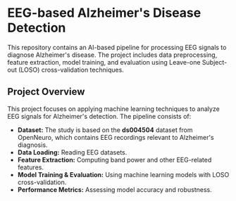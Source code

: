 # EEG-based Alzheimer's Disease Detection

This repository contains an AI-based pipeline for processing EEG signals to diagnose Alzheimer's disease. The project includes data preprocessing, feature extraction, model training, and evaluation using Leave-one Subject-out (LOSO) cross-validation techniques. 

## Project Overview
This project focuses on applying machine learning techniques to analyze EEG signals for Alzheimer's detection. The pipeline consists of:
- **Dataset:** The study is based on the **ds004504** dataset from OpenNeuro, which contains EEG recordings relevant to Alzheimer's diagnosis.
- **Data Loading:** Reading EEG datasets.
- **Feature Extraction:** Computing band power and other EEG-related features.
- **Model Training & Evaluation:** Using machine learning models with LOSO cross-validation.
- **Performance Metrics:** Assessing model accuracy and robustness.